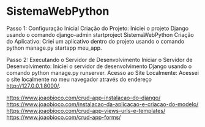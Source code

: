 # SistemaWebPython
Passo 1: Configuração Inicial
Criação do Projeto:
Iniciei o projeto Django usando o comando django-admin startproject SistemaWebPython
Criação do Aplicativo: Criei um aplicativo dentro do projeto usando o comando 
python manage.py startapp meu_app.

Passo 2: Executando o Servidor de Desenvolvimento
Iniciar o Servidor de Desenvolvimento:
Iniciei o servidor de desenvolvimento Django usando o comando 
python manage.py runserver.
Acesso ao Site Localmente:
Acessei o site localmente no meu navegador através do endereço http://127.0.0.1:8000/.

https://www.joaobioco.com/crud-app-instalacao-do-django/
https://www.joaobioco.com/instalacao-da-aplicacao-e-criacao-do-modelo/
https://www.joaobioco.com/crud-app-views-urls-e-templates/
https://www.joaobioco.com/crud-app-forms/